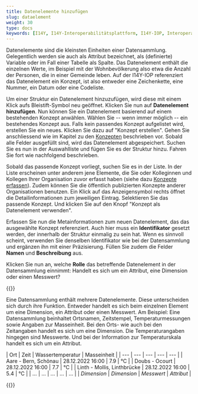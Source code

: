 ```yaml
---
title: Datenelemente hinzufügen
slug: dataelement
weight: 30
type: docs
keywords: [I14Y, I14Y-Interoperabilitätsplattform, I14Y-IOP, Interoperabilität, Datensammlung, Dataset, Datensatz, Konzept, Datenelement]
---
```


Datenelemente sind die kleinsten Einheiten einer Datensammlung. Gelegentlich werden sie auch als Attribut bezeichnet, als (definierte) Variable oder im Fall einer Tabelle als Spalte. Das Datenelement enthält die einzelnen Werte, im Beispiel mit der Wohnbevölkerung also etwa die Anzahl der Personen, die in einer Gemeinde leben. Auf der I14Y-IOP referenziert das Datenelement ein Konzept, ist also entweder eine Zeichenkette, eine Nummer, ein Datum oder eine Codeliste.

Um einer Struktur ein Datenelement hinzuzufügen, wird diese mit einem Klick aufs Bleistift-Symbol neu geöffnet. Klicken Sie nun auf __Datenelement hinzufügen__. Nun können Sie ein Datenelement basierend auf einem bestehenden Konzept anwählen. Wählen Sie -- wenn immer möglich -- ein bestehendes Konzept aus. Falls kein passendes Konzept aufgelistet wird, erstellen Sie ein neues. Klicken Sie dazu auf "Konzept erstellen". Gehen Sie anschliessend wie im Kapitel zu den [Konzepten](/handbook/de/publikation/konzepte#ausfüllen-des-formulars) beschrieben vor. 
Sobald alle Felder ausgefüllt sind, wird das Datenelement abgespeichert. Suchen Sie es nun in der Auswahlliste und fügen Sie es der Struktur hinzu. Fahren Sie fort wie nachfolgend beschrieben. 

Sobald das passende Konzept vorliegt, suchen Sie es in der Liste. In der Liste erscheinen unter anderem jene Elemente, die Sie oder Kolleginnen und Kollegen Ihrer Organisation zuvor erfasst haben (siehe dazu [Konzepte erfassen](/handbook/de/publikation/konzepte/)). Zudem können Sie die öffentlich publizierten Konzepte anderer Organisationen benutzen. Ein Klick auf das Anzeigensymbol rechts öffnet die Detailinformationen zum jeweiligen Eintrag. Selektieren Sie das passende Konzept. Und klicken Sie auf den Knopf "Konzept als Datenelement verwenden". 

Erfassen Sie nun die Metainformationen zum neuen Datenelement, das das ausgewählte Konzept referenziert. Auch hier muss ein __Identifikator__ gesetzt werden, der innerhalb der Struktur einmalig zu sein hat. Wenn es sinnvoll scheint, verwenden Sie denselben Identifikator wie bei der Datensammlung und ergänzen ihn mit einer Präzisierung. Füllen Sie zudem die Felder __Namen__ und __Beschreibung__ aus. 

Klicken Sie nun an, welche __Rolle__ das betreffende Datenelement in der Datensammlung einnimmt: Handelt es sich um ein Attribut, eine Dimension oder einen Messwert? 

{{<alert title="Was ist ein Attribut, eine Dimension und ein Messwert?" color="info">}}

Eine Datensammlung enthält mehrere Datenelemente. Diese unterscheiden sich durch ihre Funktion. Entweder handelt es sich beim einzelnen Element um eine Dimension, ein Attribut oder einen Messwert. Am Beispiel: Eine Datensammlung beinhaltet Ortsnamen, Zeitstempel, Temperaturmessungen sowie Angaben zur Masseinheit. Bei den Orts- wie auch bei den Zeitangaben handelt es sich um eine Dimension. Die Temperaturangaben hingegen sind Messwerte. Und bei der Information zur Temperaturskala handelt es sich um ein Attribut. 

| Ort | Zeit | Wassertemperatur | Masseinheit |
| --- | --- | --- | --- | --- |
| Aare - Bern, Schönau | 28.12.2022 16:00 | 7.9	 | °C |
| Doubs - Ocourt | 28.12.2022 16:00 | 7.7 |	°C |
| Linth - Mollis, Linthbrücke | 28.12.2022 16:00 | 5.4	| °C |
| ...  | ... | ... | ... | ... |
| _Dimension_ | _Dimension_ | _Messwert_ | _Attribut_ |

{{</alert>}}